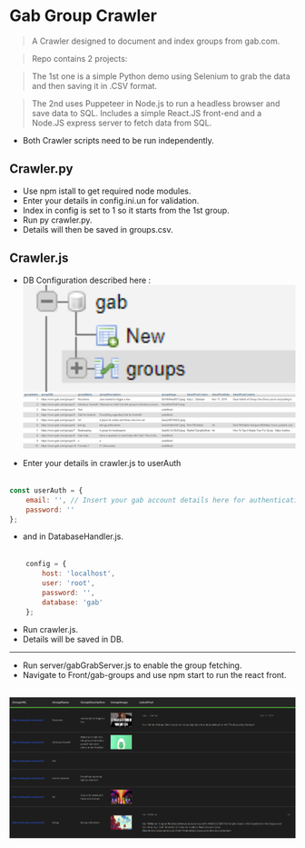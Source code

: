 
# Gab Group Crawler

> A Crawler designed to document and index groups from gab.com.

> Repo contains 2 projects: 

> The 1st one is a simple Python demo using Selenium to grab the data and then saving it in .CSV format.

> The 2nd uses Puppeteer in Node.js to run a headless browser and save data to SQL. Includes a simple React.JS front-end and a Node.JS express server to fetch data from SQL.

- Both Crawler scripts need to be run independently.



## Crawler.py

- Use npm istall to get required node modules.
- Enter your details in config.ini.un for validation.
- Index in config is set to 1 so it starts from the 1st group.
- Run py crawler.py.
- Details will then be saved in groups.csv.

## Crawler.js

- DB Configuration described here : </br>
<img src="images/gabDB.png" width="900"/></br>
<img src="images/dbGroups.png" width="900"/></br>


- Enter your details in crawler.js to userAuth
```javascript

const userAuth = {
	email: '', // Insert your gab account details here for authentication
	password: ''
};
```

- and in DatabaseHandler.js.

```javascript

	config = {
		host: 'localhost',
		user: 'root',
		password: '',
		database: 'gab'
	};
```


- Run crawler.js.
- Details will be saved in DB.

---

- Run server/gabGrabServer.js to enable the group fetching.
- Navigate to Front/gab-groups and use npm start to run the react front.
</br>
<img src="images/reactGabGroupsScreen.png" width="900"/></br>
